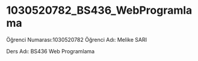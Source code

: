 # 1030520782_BS436_WebProgramlama

Öğrenci Numarası:1030520782
Öğrenci Adı: Melike SARI

Ders Adı: BS436 Web Programlama
